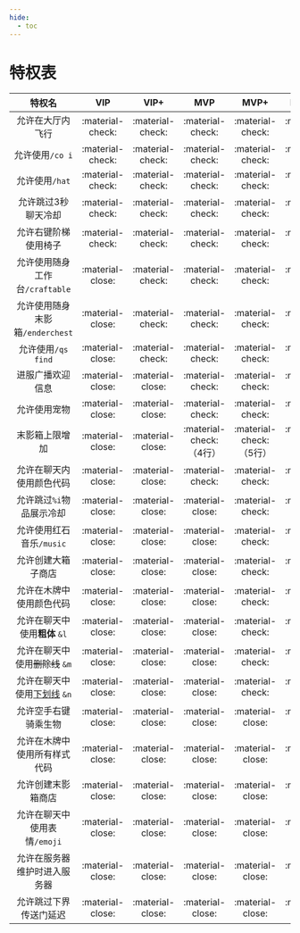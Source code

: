 ```yaml
---
hide:
  - toc
---
```


# 特权表

| 特权名 | VIP | VIP+ | MVP | MVP+ | MVP++ |
| :----------------------: | :---: | :----: | :---: | :----: | :-----: |
| 允许在大厅内飞行 | :material-check: | :material-check: | :material-check: | :material-check: | :material-check: |
| 允许使用`/co i` | :material-check: | :material-check: | :material-check: | :material-check: | :material-check: |
| 允许使用`/hat` | :material-check: | :material-check: | :material-check: | :material-check: | :material-check: |
| 允许跳过3秒聊天冷却 | :material-check: | :material-check: | :material-check: | :material-check: | :material-check: |
| 允许右键阶梯使用椅子 | :material-check: | :material-check: | :material-check: | :material-check: | :material-check: |
| 允许使用随身工作台`/craftable` | :material-close: | :material-check: | :material-check: | :material-check: | :material-check: |
| 允许使用随身末影箱`/enderchest` | :material-close: | :material-check: | :material-check: | :material-check: | :material-check: |
| 允许使用`/qs find` | :material-close: | :material-check: | :material-check: | :material-check: | :material-check: |
| 进服广播欢迎信息 | :material-close: | :material-close: | :material-check: | :material-check: | :material-check: |
| 允许使用宠物 | :material-close: | :material-close: | :material-check: | :material-check: | :material-check: |
| 末影箱上限增加 | :material-close: | :material-close: | :material-check:（4行） | :material-check:（5行） | :material-check:（6行） |
| 允许在聊天内使用颜色代码 | :material-close: | :material-close: | :material-check: | :material-check: | :material-check: |
| 允许跳过`%i`物品展示冷却 | :material-close: | :material-close: | :material-close: | :material-check: | :material-check: |
| 允许使用红石音乐`/music` | :material-close: | :material-close: | :material-close: | :material-check: | :material-check: |
| 允许创建大箱子商店 | :material-close: | :material-close: | :material-close: | :material-check: | :material-check: |
| 允许在木牌中使用颜色代码 | :material-close: | :material-close: | :material-close: | :material-check: | :material-check: |
| 允许在聊天中使用**粗体** `&l` | :material-close: | :material-close: | :material-close: | :material-check: | :material-check: |
| 允许在聊天中使用<del>删除线</del> `&m` | :material-close: | :material-close: | :material-close: | :material-check: | :material-check: |
| 允许在聊天中使用<ins>下划线</ins> `&n` | :material-close: | :material-close: | :material-close: | :material-check: | :material-check: |
| 允许空手右键骑乘生物 | :material-close: | :material-close: | :material-close: | :material-close: | :material-check: |
| 允许在木牌中使用所有样式代码 | :material-close: | :material-close: | :material-close: | :material-close: | :material-check: |
| 允许创建末影箱商店 | :material-close: | :material-close: | :material-close: | :material-close: | :material-check: |
| 允许在聊天中使用表情`/emoji` | :material-close: | :material-close: | :material-close: | :material-close: | :material-check: |
| 允许在服务器维护时进入服务器 | :material-close: | :material-close: | :material-close: | :material-close: | :material-check: |
| 允许跳过下界传送门延迟 | :material-close: | :material-close: | :material-close: | :material-close: | :material-check: |